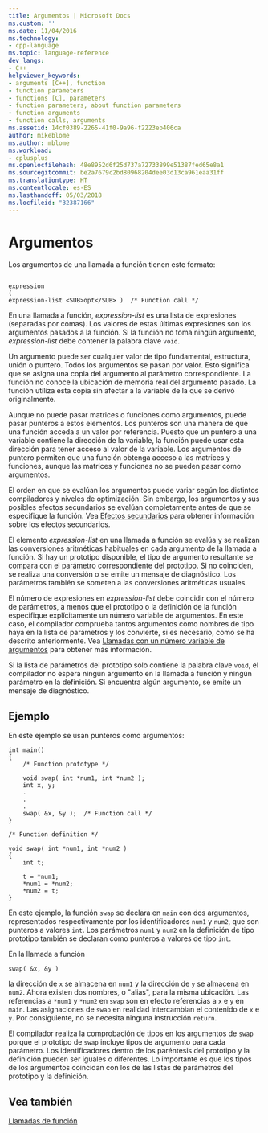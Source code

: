 ```yaml
---
title: Argumentos | Microsoft Docs
ms.custom: ''
ms.date: 11/04/2016
ms.technology:
- cpp-language
ms.topic: language-reference
dev_langs:
- C++
helpviewer_keywords:
- arguments [C++], function
- function parameters
- functions [C], parameters
- function parameters, about function parameters
- function arguments
- function calls, arguments
ms.assetid: 14cf0389-2265-41f0-9a96-f2223eb406ca
author: mikeblome
ms.author: mblome
ms.workload:
- cplusplus
ms.openlocfilehash: 48e8952d6f25d737a72733899e51387fed65e8a1
ms.sourcegitcommit: be2a7679c2bd80968204dee03d13ca961eaa31ff
ms.translationtype: HT
ms.contentlocale: es-ES
ms.lasthandoff: 05/03/2018
ms.locfileid: "32387166"
---
```

# <a name="arguments"></a>Argumentos
Los argumentos de una llamada a función tienen este formato:  
  
```  
  
expression  
(  
expression-list <SUB>opt</SUB> )  /* Function call */  
```  
  
 En una llamada a función, *expression-list* es una lista de expresiones (separadas por comas). Los valores de estas últimas expresiones son los argumentos pasados a la función. Si la función no toma ningún argumento, *expression-list* debe contener la palabra clave `void`.  
  
 Un argumento puede ser cualquier valor de tipo fundamental, estructura, unión o puntero. Todos los argumentos se pasan por valor. Esto significa que se asigna una copia del argumento al parámetro correspondiente. La función no conoce la ubicación de memoria real del argumento pasado. La función utiliza esta copia sin afectar a la variable de la que se derivó originalmente.  
  
 Aunque no puede pasar matrices o funciones como argumentos, puede pasar punteros a estos elementos. Los punteros son una manera de que una función acceda a un valor por referencia. Puesto que un puntero a una variable contiene la dirección de la variable, la función puede usar esta dirección para tener acceso al valor de la variable. Los argumentos de puntero permiten que una función obtenga acceso a las matrices y funciones, aunque las matrices y funciones no se pueden pasar como argumentos.  
  
 El orden en que se evalúan los argumentos puede variar según los distintos compiladores y niveles de optimización. Sin embargo, los argumentos y sus posibles efectos secundarios se evalúan completamente antes de que se especifique la función. Vea [Efectos secundarios](../c-language/side-effects.md) para obtener información sobre los efectos secundarios.  
  
 El elemento *expression-list* en una llamada a función se evalúa y se realizan las conversiones aritméticas habituales en cada argumento de la llamada a función. Si hay un prototipo disponible, el tipo de argumento resultante se compara con el parámetro correspondiente del prototipo. Si no coinciden, se realiza una conversión o se emite un mensaje de diagnóstico. Los parámetros también se someten a las conversiones aritméticas usuales.  
  
 El número de expresiones en *expression-list* debe coincidir con el número de parámetros, a menos que el prototipo o la definición de la función especifique explícitamente un número variable de argumentos. En este caso, el compilador comprueba tantos argumentos como nombres de tipo haya en la lista de parámetros y los convierte, si es necesario, como se ha descrito anteriormente. Vea [Llamadas con un número variable de argumentos](../c-language/calls-with-a-variable-number-of-arguments.md) para obtener más información.  
  
 Si la lista de parámetros del prototipo solo contiene la palabra clave `void`, el compilador no espera ningún argumento en la llamada a función y ningún parámetro en la definición. Si encuentra algún argumento, se emite un mensaje de diagnóstico.  
  
## <a name="example"></a>Ejemplo  
 En este ejemplo se usan punteros como argumentos:  
  
```  
int main()  
{  
    /* Function prototype */  
  
    void swap( int *num1, int *num2 );  
    int x, y;  
    .  
    .  
    .  
    swap( &x, &y );  /* Function call */  
}  
  
/* Function definition */  
  
void swap( int *num1, int *num2 )  
{  
    int t;  
  
    t = *num1;  
    *num1 = *num2;  
    *num2 = t;  
}  
```  
  
 En este ejemplo, la función `swap` se declara en `main` con dos argumentos, representados respectivamente por los identificadores `num1` y `num2`, que son punteros a valores `int`. Los parámetros `num1` y `num2` en la definición de tipo prototipo también se declaran como punteros a valores de tipo `int`.  
  
 En la llamada a función  
  
```  
swap( &x, &y )  
```  
  
 la dirección de `x` se almacena en `num1` y la dirección de `y` se almacena en `num2`. Ahora existen dos nombres, o "alias", para la misma ubicación. Las referencias a `*num1` y `*num2` en `swap` son en efecto referencias a `x` e `y` en `main`. Las asignaciones de `swap` en realidad intercambian el contenido de `x` e `y`. Por consiguiente, no se necesita ninguna instrucción `return`.  
  
 El compilador realiza la comprobación de tipos en los argumentos de `swap` porque el prototipo de `swap` incluye tipos de argumento para cada parámetro. Los identificadores dentro de los paréntesis del prototipo y la definición pueden ser iguales o diferentes. Lo importante es que los tipos de los argumentos coincidan con los de las listas de parámetros del prototipo y la definición.  
  
## <a name="see-also"></a>Vea también  
 [Llamadas de función](../c-language/function-calls.md)